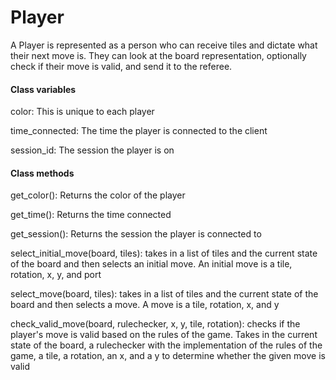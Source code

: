 # Player

A Player is represented as a person who can receive tiles and dictate
what their next move is. They can look at the board representation,
optionally check if their move is valid, and send it to the referee.

#### Class variables
color: This is unique to each player

time_connected: The time the player is connected to the client

session_id: The session the player is on

#### Class methods
get_color(): Returns the color of the player

get_time(): Returns the time connected

get_session(): Returns the session the player is connected to

select_initial_move(board, tiles): takes in a list of tiles and the current state of the board and then selects an initial move. An initial move is a tile, rotation, x, y, and port

select_move(board, tiles): takes in a list of tiles and the current state of the board and then selects a move. A move is a tile, rotation, x, and y

check_valid_move(board, rulechecker, x, y, tile, rotation): checks if the player's move is valid based on the rules of the game. Takes in the current state of the board, a rulechecker with the implementation of the rules of the game, a tile, a rotation, an x, and a y to determine whether the given move is valid
